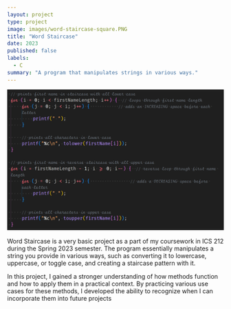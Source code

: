 ```yaml
---
layout: project
type: project
image: images/word-staircase-square.PNG
title: "Word Staircase"
date: 2023
published: false
labels:
  - C
summary: "A program that manipulates strings in various ways."
---
```


<img class="img-fluid" src="../images/staircase-code.PNG">

Word Staircase is a very basic project as a part of my coursework in ICS 212 during the Spring 2023 semester. The program essentially manipulates a string you provide in various ways, such as converting it to lowercase, uppercase, or toggle case, and creating a staircase pattern with it.

In this project, I gained a stronger understanding of how methods function and how to apply them in a practical context. By practicing various use cases for these methods, I developed the ability to recognize when I can incorporate them into future projects

